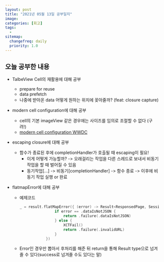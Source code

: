 ```yaml
---
layout: post
title: "2021년 05월 13일 공부일지"
image:
categories: [회고]
tags: 
  - 
sitemap:
  changefreq: daily
  priority: 1.0
---
```


## 오늘 공부한 내용

- TalbeView Cell의 재활용에 대해 공부

  - prepare for reuse
  - data prefetch
  - 나중에 받아온 data 어떻게 원하는 위치에 꽂아줄까? (feat: closure capture)

- modern cell configuration에 대해 공부

  - cell의 기본 imageView 같은 경우에는 사이즈를 임의로 조절할 수 없다 (구려!)
  - [modern cell configuration WWDC](https://developer.apple.com/videos/play/wwdc2020/10027/)

- escaping closure에 대해 공부

  - 함수가 종료된 후에 completionHandler가 호출될 때 escaping이 필요!
    - 이게 어떻게 가능할까? -> 오래걸리는 작업을 다른 스레드로 보내서 비동기 작업을 할 때 벌어질 수 있음
    - 동기작업[...] -> 비동기[completionHandler] -> 함수 종료 -> 이후에 비동기 작업 실행 or 완료

- flatmapError에 대해 공부

  - 예제코드

    ```swift
    _ = result.flatMapError({ (error) -> Result<ResponsedPage, SessionManager.Error> in
                    if error == .dataIsNotJSON {
                        return .failure(.dataIsNotJSON)
                    } else {
                        XCTFail()
                        return .failure(.invalidURL)
                    }
                })
    ```

  - Error인 경우만 뽑아서 후처리를 해준 뒤 return을 통해 Result type으로 넘겨줄 수 있다(success로 넘겨줄 수도 있다는 말)

